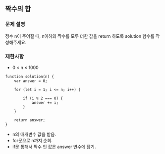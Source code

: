 ## 짝수의 합

### 문제 설명
정수 n이 주어질 때, n이하의 짝수를 모두 더한 값을 return 하도록 solution 함수를 작성해주세요.

### 제한사항
+ 0 < n ≤ 1000

```
function solution(n) {
    var answer = 0;
    
    for (let i = 1; i <= n; i++) {
        
        if (i % 2 === 0) {
            answer += i;
        }
    }
    
    return answer;
}
```
+ n의 매개변수 값을 받음.
+ for문으로 n까지 순회.
+ if문 통해서 짝수 인 값은 answer 변수에 담기.
